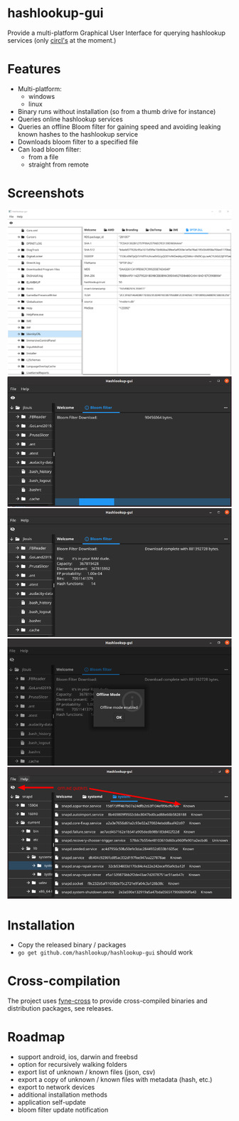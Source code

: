 # hashlookup-gui

Provide a multi-platform Graphical User Interface for querying hashlookup services (only [circl's](https://hashlookup.circl.lu) at the moment.)


# Features

- Multi-platform:
  - windows
  - linux
- Binary runs without installation (so from a thumb drive for instance)
- Queries online hashlookup services
- Queries an offline Bloom filter for gaining speed and avoiding leaking known hashes to the hashlookup service
- Downloads bloom filter to a specified file
- Can load bloom filter:
  - from a file
  - straight from remote

# Screenshots
![windows-online-query](screenshots/windows-online-query.png)
![linux-download](screenshots/linux-download.png)
![linux-bloom-filter-info](screenshots/linux-bloom-filter-info.png)
![linux-offline-mode](screenshots/linux-offline-mode.png)
![linux-offline-queries](screenshots/linux-offline-queries.png)

# Installation
- Copy the released binary / packages 
- `go get github.com/hashlookup/hashlookup-gui` should work

# Cross-compilation
The project uses [fyne-cross](https://github.com/fyne-io/fyne-cross) to provide cross-compiled binaries and distribution packages, see releases.

# Roadmap
- support android, ios, darwin and freebsd
- option for recursively walking folders
- export list of unknown / known files (json, csv)
- export a copy of unknown / known files with metadata (hash, etc.)
- export to network devices
- additional installation methods
- application self-update
- bloom filter update notification